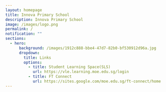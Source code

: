 ```yaml
---
layout: homepage
title: Innova Primary School
description: Innova Primary School
image: /images/logo.png
permalink: /
notification: ""
sections:
  - hero:
      background: /images/1912c888-bbe4-47d7-82b0-bf530912d96a.jpg
      dropdown:
        title: Links
        options:
          - title: Student Learning Space(SLS)
            url: https://vle.learning.moe.edu.sg/login
          - title: FT Connect
            url: https://sites.google.com/moe.edu.sg/ft-connect/home
---
```

